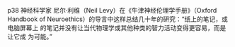 p38
神经科学家
尼尔·利维（Neil Levy）在《牛津神经伦理学手册》（Oxford Handbook of
Neuroethics）的导言中这样总结几十年的研究：“纸上的笔记，或电脑屏幕上
的笔记并没有让当代物理学或其他种类的智力活动变得更容易，而是让它成
为可能。”